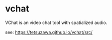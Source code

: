 # vchat
VChat is an video chat tool with spatialized audio.

see: https://tetsuzawa.github.io/vchat/src/
